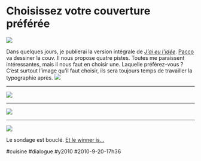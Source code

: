# Choisissez votre couverture préférée

![](_i/couv2.png)

Dans quelques jours, je publierai la version intégrale de *[J’ai eu l’idée](../../page/id)*. [Pacco](http://www.mae-bd.fr/) va dessiner la couv. Il nous propose quatre pistes. Toutes me paraissent intéressantes, mais il nous faut en choisir une. Laquelle préférez-vous ? C’est surtout l’image qu’il faut choisir, ils sera toujours temps de travailler la typographie après.
![](_i/couv1.png)

---

![](_i/couv2.png)

---

![](_i/couv3.png)

---

![](_i/couv4.png)

Le sondage est bouclé. [Et le winner is...](votre-couv-preferee-est.md) 

#cuisine #dialogue #y2010 #2010-9-20-17h36
